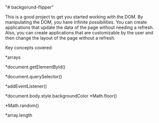 "# backgorund-flipper" 

This is a good project to get you started working with the DOM. By manipulating the DOM, you have infinite possibilities. You can create applications that update the data of the page without needing a refresh. Also, you can create applications that are customizable by the user and then change the layout of the page without a refresh.  

Key concepts covered: 

*arrays

*document.getElementById()

*document.querySelector() 

*addEventListener() 

*document.body.style.backgroundColor  *Math.floor() 

*Math.random()  

*array.length
